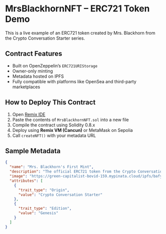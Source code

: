# MrsBlackhornNFT – ERC721 Token Demo

This is a live example of an ERC721 token created by Mrs. Blackhorn from the Crypto Conversation Starter series.

## Contract Features

- Built on OpenZeppelin’s `ERC721URIStorage`
- Owner-only minting
- Metadata hosted on IPFS
- Fully compatible with platforms like OpenSea and third-party marketplaces

## How to Deploy This Contract

1. Open [Remix IDE](https://remix.ethereum.org)
2. Paste the contents of `MrsBlackhornNFT.sol` into a new file
3. Compile the contract using Solidity 0.8.x
4. Deploy using **Remix VM (Cancun)** or MetaMask on Sepolia
5. Call `createNFT()` with your metadata URL

## Sample Metadata

```json
{
  "name": "Mrs. Blackhorn's First Mint",
  "description": "The official ERC721 token from the Crypto Conversation Starter series.",
  "image": "https://green-capitalist-bovid-159.mypinata.cloud/ipfs/bafybeihluqfczg3jue3mcs5xmzqwxf3nxlumqpp3s4onfef5revo6vtnkq",
  "attributes": [
    {
      "trait_type": "Origin",
      "value": "Crypto Conversation Starter"
    },
    {
      "trait_type": "Edition",
      "value": "Genesis"
    }
  ]
}
